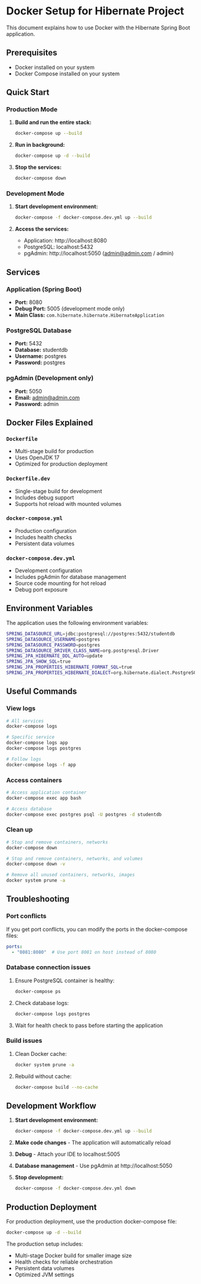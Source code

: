 # Docker Setup for Hibernate Project

This document explains how to use Docker with the Hibernate Spring Boot application.

## Prerequisites

- Docker installed on your system
- Docker Compose installed on your system

## Quick Start

### Production Mode

1. **Build and run the entire stack:**
   ```bash
   docker-compose up --build
   ```

2. **Run in background:**
   ```bash
   docker-compose up -d --build
   ```

3. **Stop the services:**
   ```bash
   docker-compose down
   ```

### Development Mode

1. **Start development environment:**
   ```bash
   docker-compose -f docker-compose.dev.yml up --build
   ```

2. **Access the services:**
   - Application: http://localhost:8080
   - PostgreSQL: localhost:5432
   - pgAdmin: http://localhost:5050 (admin@admin.com / admin)

## Services

### Application (Spring Boot)
- **Port:** 8080
- **Debug Port:** 5005 (development mode only)
- **Main Class:** `com.hibernate.hibernate.HibernateApplication`

### PostgreSQL Database
- **Port:** 5432
- **Database:** studentdb
- **Username:** postgres
- **Password:** postgres

### pgAdmin (Development only)
- **Port:** 5050
- **Email:** admin@admin.com
- **Password:** admin

## Docker Files Explained

### `Dockerfile`
- Multi-stage build for production
- Uses OpenJDK 17
- Optimized for production deployment

### `Dockerfile.dev`
- Single-stage build for development
- Includes debug support
- Supports hot reload with mounted volumes

### `docker-compose.yml`
- Production configuration
- Includes health checks
- Persistent data volumes

### `docker-compose.dev.yml`
- Development configuration
- Includes pgAdmin for database management
- Source code mounting for hot reload
- Debug port exposure

## Environment Variables

The application uses the following environment variables:

```bash
SPRING_DATASOURCE_URL=jdbc:postgresql://postgres:5432/studentdb
SPRING_DATASOURCE_USERNAME=postgres
SPRING_DATASOURCE_PASSWORD=postgres
SPRING_DATASOURCE_DRIVER_CLASS_NAME=org.postgresql.Driver
SPRING_JPA_HIBERNATE_DDL_AUTO=update
SPRING_JPA_SHOW_SQL=true
SPRING_JPA_PROPERTIES_HIBERNATE_FORMAT_SQL=true
SPRING_JPA_PROPERTIES_HIBERNATE_DIALECT=org.hibernate.dialect.PostgreSQLDialect
```

## Useful Commands

### View logs
```bash
# All services
docker-compose logs

# Specific service
docker-compose logs app
docker-compose logs postgres

# Follow logs
docker-compose logs -f app
```

### Access containers
```bash
# Access application container
docker-compose exec app bash

# Access database
docker-compose exec postgres psql -U postgres -d studentdb
```

### Clean up
```bash
# Stop and remove containers, networks
docker-compose down

# Stop and remove containers, networks, and volumes
docker-compose down -v

# Remove all unused containers, networks, images
docker system prune -a
```

## Troubleshooting

### Port conflicts
If you get port conflicts, you can modify the ports in the docker-compose files:
```yaml
ports:
  - "8081:8080"  # Use port 8081 on host instead of 8080
```

### Database connection issues
1. Ensure PostgreSQL container is healthy:
   ```bash
   docker-compose ps
   ```

2. Check database logs:
   ```bash
   docker-compose logs postgres
   ```

3. Wait for health check to pass before starting the application

### Build issues
1. Clean Docker cache:
   ```bash
   docker system prune -a
   ```

2. Rebuild without cache:
   ```bash
   docker-compose build --no-cache
   ```

## Development Workflow

1. **Start development environment:**
   ```bash
   docker-compose -f docker-compose.dev.yml up --build
   ```

2. **Make code changes** - The application will automatically reload

3. **Debug** - Attach your IDE to localhost:5005

4. **Database management** - Use pgAdmin at http://localhost:5050

5. **Stop development:**
   ```bash
   docker-compose -f docker-compose.dev.yml down
   ```

## Production Deployment

For production deployment, use the production docker-compose file:

```bash
docker-compose up -d --build
```

The production setup includes:
- Multi-stage Docker build for smaller image size
- Health checks for reliable orchestration
- Persistent data volumes
- Optimized JVM settings 